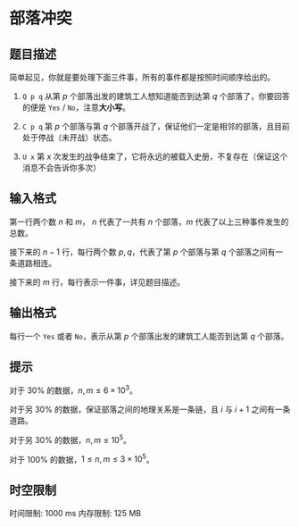 # 部落冲突

## 题目描述

简单起见，你就是要处理下面三件事，所有的事件都是按照时间顺序给出的。

1. `Q p q` 从第 $p$ 个部落出发的建筑工人想知道能否到达第 $q$ 个部落了，你要回答的便是 `Yes` / `No`，注意**大小写**。

2. `C p q` 第 $p$ 个部落与第 $q$ 个部落开战了，保证他们一定是相邻的部落，且目前处于停战（未开战）状态。

3. `U x` 第 $x$ 次发生的战争结束了，它将永远的被载入史册，不复存在（保证这个消息不会告诉你多次）


## 输入格式

第一行两个数 $n$ 和 $m$， $n$ 代表了一共有 $n$ 个部落，$m$ 代表了以上三种事件发生的总数。

接下来的 $n - 1$ 行，每行两个数 $p, q$，代表了第 $p$ 个部落与第 $q$ 个部落之间有一条道路相连。

接下来的 $m$ 行，每行表示一件事，详见题目描述。

## 输出格式

每行一个 `Yes` 或者 `No`，表示从第 $p$ 个部落出发的建筑工人能否到达第 $q$ 个部落。

## 提示

对于 $30\%$ 的数据，$n, m\leq 6\times10^3$。

对于另 $30\%$ 的数据，保证部落之间的地理关系是一条链，且 $i$ 与 $i + 1$ 之间有一条道路。

对于另 $30\%$ 的数据，$n, m\leq 10^5$。

对于 $100\%$ 的数据，$1\leq n, m\leq 3\times10^5$。


## 时空限制

时间限制: 1000 ms
内存限制: 125 MB
